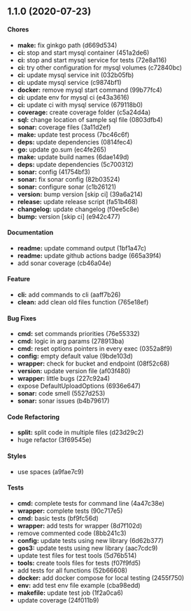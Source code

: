 ## 1.1.0 (2020-07-23)

#### Chores

* **make:** fix ginkgo path (d669d534)
* **ci:** stop and start mysql container (451a2de6)
* **ci:** stop and start mysql service for tests (72e8a116)
* **ci:** try other configuration for mysql volumes (c72840bc)
* **ci:** update mysql service init (032b05fb)
* **ci:** update mysql service (c9874bf1)
* **docker:** remove mysql start command (99b77fc4)
* **ci:** update env for mysql ci (e43a3616)
* **ci:** update ci with mysql service (679118b0)
* **coverage:** create coverage folder (c5a24d4a)
* **sql:** change location of sample sql file (0803dfb4)
* **sonar:** coverage files (3a11d2ef)
* **make:** update test process (7bc46c6f)
* **deps:** update dependencies (0814fec4)
* **go:** update go.sum (ec4fe265)
* **make:** update build names (6dae149d)
* **deps:** update dependencies (5c700312)
* **sonar:** config (41754bf3)
* **sonar:** fix sonar config (82b03524)
* **sonar:** configure sonar (c1b26121)
* **version:** bump version [skip ci] (39a6a214)
* **release:** update release script (fa51b468)
* **changelog:** update changelog (f0ee5c8e)
* **bump:** version [skip ci] (e942c477)

#### Documentation

* **readme:** update command output (1bf1a47c)
* **readme:** update github actions badge (665a39f4)
* add sonar coverage (cb46a04e)

#### Feature

* **cli:** add commands to cli (aaff7b26)
* **clean:** add clean old files function (765e18ef)

#### Bug Fixes

* **cmd:** set commands priorities (76e55332)
* **cmd:** logic in arg params (278913ba)
* **cmd:** reset options pointers in every exec (0352a8f9)
* **config:** empty default value (9bde103d)
* **wrapper:** check for bucket and endpoint (08f52c68)
* **version:** update version file (af03f480)
* **wrapper:** little bugs (227c92a4)
* expose DefaultUploadOptions (6936e647)
* **sonar:** code smell (5527d253)
* **sonar:** sonar issues (b4b79617)

#### Code Refactoring

* **split:** split code in multiple files (d23d29c2)
* huge refactor (3f69545e)

#### Styles

* use spaces (a9fae7c9)

#### Tests

* **cmd:** complete tests for command line (4a47c38e)
* **wrapper:** complete tests (90c717e5)
* **cmd:** basic tests (bf9fc56d)
* **wrapper:** add tests for wrapper (8d7f102d)
* remove commented code (8bb241c3)
* **config:** update tests using new library (6d62b377)
* **gos3:** update tests using new library (aac7cdc9)
* update test files for test tools (5d76b514)
* **tools:** create tools files for tests (f07f9fd5)
* add tests for all functions (52b66608)
* **docker:** add docker compose for local testing (2455f750)
* **env:** add test env file example (cba98edd)
* **makefile:** update test job (1f2a0ca6)
* update coverage (24f011b9)

